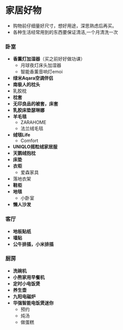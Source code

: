 # 家居好物
- 购物前仔细量好尺寸，想好用途，深思熟虑后再买。
- 各种生活经常用到的东西要保证清洁,一个月清洗一次
### 卧室
- **香薰灯加湿器**（买之前好好做功课）
  - 月球夜灯床头加湿器
  - 智能香薰音响灯emoi
- **绿米Aqara空调伴侣**
- **南极人的枕头**
- 乳胶枕
- **枕套**
- **无印良品的被套，床套**
- **乳胶床垫瑟琳娜**
- **羊毛毯**
  - ZARAHOME
  - 法兰绒毛毯
- **绒毯Life** 
  - Comfort
- **UNIQLO摇粒绒家居服**
- **天鹅绒抱枕**
- **床垫**
- **衣柜**
  - 爱森家具
- 落地衣架
- **鞋柜**
- **地毯**
  - 小卧室
- **懒人沙发**
### 客厅
- **地板贴纸**
- **墙贴**
- **公牛排插，小米排插**
### 厨房
- **洗碗机**
- **小熊家用早餐机**
- **定时小电饭煲**
- **养生壶**
- **九阳电磁炉**
- **华强智能电饭煲迷你**
  - 预约
  - 炖汤
  - 做蛋糕
